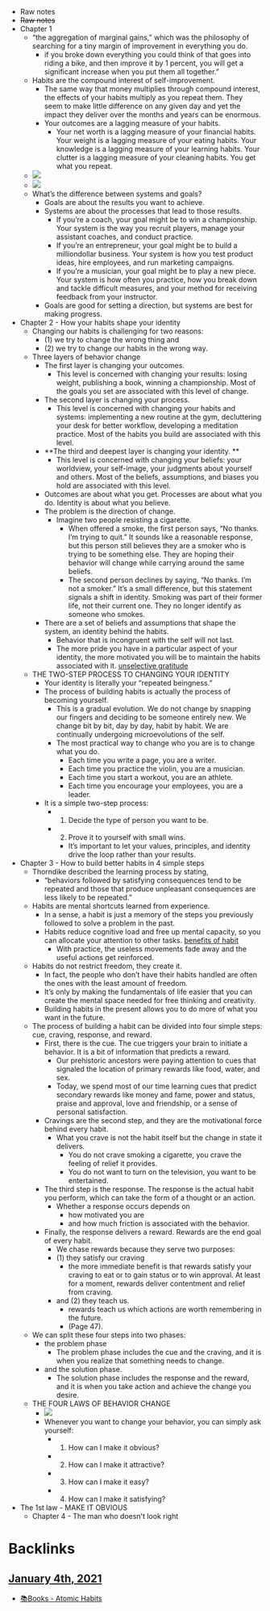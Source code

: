 - Raw notes
- ~~Raw notes~~
- Chapter 1
    - “the aggregation of marginal gains,” which was the philosophy of searching for a tiny margin of improvement in everything you do.
        - if you broke down everything you could think of that goes into riding a bike, and then improve it by 1 percent, you will get a significant increase when you put them all together.”
    - Habits are the compound interest of self-improvement. 
        - The same way that money multiplies through compound interest, the effects of your habits multiply as you repeat them. They seem to make little difference on any given day and yet the impact they deliver over the months and years can be enormous.
        - Your outcomes are a lagging measure of your habits. 
            - Your net worth is a lagging measure of your financial habits. Your weight is a lagging measure of your eating habits. Your knowledge is a lagging measure of your learning habits. Your clutter is a lagging measure of your cleaning habits. You get what you repeat.
    - ![](https://firebasestorage.googleapis.com/v0/b/firescript-577a2.appspot.com/o/imgs%2Fapp%2FNgoctien%2FXmTfQvG-xd.png?alt=media&token=82fe81e9-569e-4a06-9a7a-815ee53771ee)
    - ![](https://firebasestorage.googleapis.com/v0/b/firescript-577a2.appspot.com/o/imgs%2Fapp%2FNgoctien%2F71JHOfbGSZ.png?alt=media&token=deac618d-b021-475b-8be4-5732dd95cac9)
    - What’s the difference between systems and goals? 
        - Goals are about the results you want to achieve. 
        - Systems are about the processes that lead to those results. 
            - If you’re a coach, your goal might be to win a championship. Your system is the way you recruit players, manage your assistant coaches, and conduct practice. 
            - If you’re an entrepreneur, your goal might be to build a milliondollar business. Your system is how you test product ideas, hire employees, and run marketing campaigns. 
            - If you’re a musician, your goal might be to play a new piece. Your system is how often you practice, how you break down and tackle difficult measures, and your method for receiving feedback from your instructor.
        - Goals are good for setting a direction, but systems are best for making progress.
- Chapter 2 - How your habits shape your identity
    - Changing our habits is challenging for two reasons: 
        - (1) we try to change the wrong thing and 
        - (2) we try to change our habits in the wrong way.
    - Three layers of behavior change
        - The first layer is changing your outcomes. 
            - This level is concerned with changing your results: losing weight, publishing a book, winning a championship. Most of the goals you set are associated with this level of change. 
        - The second layer is changing your process.
            - This level is concerned with changing your habits and systems: implementing a new routine at the gym, decluttering your desk for better workflow, developing a meditation practice. Most of the habits you build are associated with this level. 
        - **The third and deepest layer is changing your identity. **
            - This level is concerned with changing your beliefs: your worldview, your self-image, your judgments about yourself and others. Most of the beliefs, assumptions, and biases you hold are associated with this level.
        - Outcomes are about what you get. Processes are about what you do. Identity is about what you believe.
        - The problem is the direction of change.
            - Imagine two people resisting a cigarette. 
                - When offered a smoke, the first person says, “No thanks. I’m trying to quit.” It sounds like a reasonable response, but this person still believes they are a smoker who is trying to be something else. They are hoping their behavior will change while carrying around the same beliefs. 
                - The second person declines by saying, “No thanks. I’m not a smoker.” It’s a small difference, but this statement signals a shift in identity. Smoking was part of their former life, not their current one. They no longer identify as someone who smokes.
        - There are a set of beliefs and assumptions that shape the system, an identity behind the habits. 
            - Behavior that is incongruent with the self will not last.
            - The more pride you have in a particular aspect of your identity, the more motivated you will be to maintain the habits associated with it. [unselective gratitude](<unselective gratitude.md>)
    - THE TWO-STEP PROCESS TO CHANGING YOUR IDENTITY
        - Your identity is literally your “repeated beingness.”
        - The process of building habits is actually the process of becoming yourself. 
            - This is a gradual evolution. We do not change by snapping our fingers and deciding to be someone entirely new. We change bit by bit, day by day, habit by habit. We are continually undergoing microevolutions of the self.
            - The most practical way to change who you are is to change what you do. 
                - Each time you write a page, you are a writer. 
                - Each time you practice the violin, you are a musician. 
                - Each time you start a workout, you are an athlete. 
                - Each time you encourage your employees, you are a leader.
        - It is a simple two-step process: 
            - 1. Decide the type of person you want to be. 
            - 2. Prove it to yourself with small wins.
                - It’s important to let your values, principles, and identity drive the loop rather than your results.
- Chapter 3 - How to build better habits in 4 simple steps
    - Thorndike described the learning process by stating, 
        - “behaviors followed by satisfying consequences tend to be repeated and those that produce unpleasant consequences are less likely to be repeated.”
    - Habits are mental shortcuts learned from experience. 
        - In a sense, a habit is just a memory of the steps you previously followed to solve a problem in the past.
        - Habits reduce cognitive load and free up mental capacity, so you can allocate your attention to other tasks. [benefits of habit](<benefits of habit.md>)
            - With practice, the useless movements fade away and the useful actions get reinforced.
    - Habits do not restrict freedom, they create it. 
        - In fact, the people who don’t have their habits handled are often the ones with the least amount of freedom.
        - It’s only by making the fundamentals of life easier that you can create the mental space needed for free thinking and creativity.
        - Building habits in the present allows you to do more of what you want in the future.
    - The process of building a habit can be divided into four simple steps: cue, craving, response, and reward.
        - First, there is the cue. The cue triggers your brain to initiate a behavior. It is a bit of information that predicts a reward.
            - Our prehistoric ancestors were paying attention to cues that signaled the location of primary rewards like food, water, and sex. 
            - Today, we spend most of our time learning cues that predict secondary rewards like money and fame, power and status, praise and approval, love and friendship, or a sense of personal satisfaction.
        - Cravings are the second step, and they are the motivational force behind every habit.
            - What you crave is not the habit itself but the change in state it delivers. 
                - You do not crave smoking a cigarette, you crave the feeling of relief it provides.
                - You do not want to turn on the television, you want to be entertained.
        - The third step is the response. The response is the actual habit you perform, which can take the form of a thought or an action.
            - Whether a response occurs depends on 
                - how motivated you are 
                - and how much friction is associated with the behavior.
        - Finally, the response delivers a reward. Rewards are the end goal of every habit.
            - We chase rewards because they serve two purposes: 
            - (1) they satisfy our craving
                - the more immediate benefit is that rewards satisfy your craving to eat or to gain status or to win approval. At least for a moment, rewards deliver contentment and relief from craving.
            - and (2) they teach us.
                - rewards teach us which actions are worth remembering in the future.
                - (Page 47). 
    - We can split these four steps into two phases: 
        - the problem phase 
            - The problem phase includes the cue and the craving, and it is when you realize that something needs to change. 
        - and the solution phase. 
            - The solution phase includes the response and the reward, and it is when you take action and achieve the change you desire.
    - THE FOUR LAWS OF BEHAVIOR CHANGE
        - ![](https://firebasestorage.googleapis.com/v0/b/firescript-577a2.appspot.com/o/imgs%2Fapp%2FNgoctien%2FF-OiDl0hCn.png?alt=media&token=fc244a93-6a8b-489e-a165-a8c671b184b3)
        - Whenever you want to change your behavior, you can simply ask yourself: 
            - 1. How can I make it obvious? 
            - 2. How can I make it attractive? 
            - 3. How can I make it easy? 
            - 4. How can I make it satisfying?
-  The 1st law - MAKE IT OBVIOUS
    - Chapter 4 - The man who doesn't look right

# Backlinks
## [January 4th, 2021](<January 4th, 2021.md>)
- [📚Books - Atomic Habits](<📚Books - Atomic Habits.md>)

